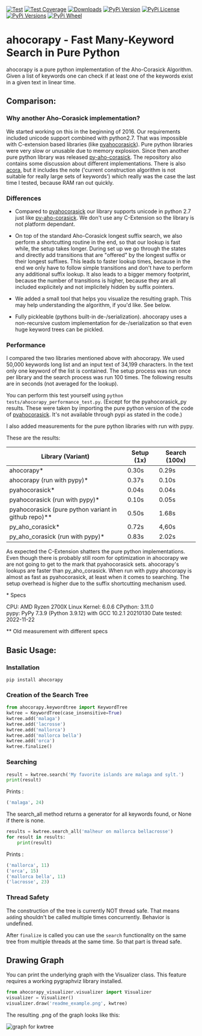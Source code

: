 [![Test](https://img.shields.io/github/workflow/status/abusix/ahocorapy/test/master)](https://github.com/abusix/ahocorapy/actions)
[![Test Coverage](https://img.shields.io/codecov/c/gh/abusix/ahocorapy/master)](https://codecov.io/gh/abusix/ahocorapy)
[![Downloads](https://pepy.tech/badge/ahocorapy)](https://pepy.tech/project/ahocorapy)
[![PyPi Version](https://img.shields.io/pypi/v/ahocorapy.svg)](https://pypi.python.org/pypi/ahocorapy)
[![PyPi License](https://img.shields.io/pypi/l/ahocorapy.svg)](https://pypi.python.org/pypi/ahocorapy)
[![PyPi Versions](https://img.shields.io/pypi/pyversions/ahocorapy.svg)](https://pypi.python.org/pypi/ahocorapy)
[![PyPi Wheel](https://img.shields.io/pypi/wheel/ahocorapy.svg)](https://pypi.python.org/pypi/ahocorapy)

# ahocorapy - Fast Many-Keyword Search in Pure Python

ahocorapy is a pure python implementation of the Aho-Corasick Algorithm.
Given a list of keywords one can check if at least one of the keywords exist in a given text in linear time.

## Comparison:

### Why another Aho-Corasick implementation?

We started working on this in the beginning of 2016. Our requirements included unicode support combined with python2.7. That
was impossible with C-extension based libraries (like [pyahocorasick](https://github.com/WojciechMula/pyahocorasick/)). Pure
python libraries were very slow or unusable due to memory explosion. Since then another pure python library was released
[py-aho-corasick](https://github.com/JanFan/py-aho-corasick). The repository also contains some discussion about different
implementations.
There is also [acora](https://github.com/scoder/acora), but it includes the note ('current construction algorithm is not
suitable for really large sets of keywords') which really was the case the last time I tested, because RAM ran out quickly.

### Differences

- Compared to [pyahocorasick](https://github.com/WojciechMula/pyahocorasick/) our library supports unicode in python 2.7 just like [py-aho-corasick](https://github.com/JanFan/py-aho-corasick).
  We don't use any C-Extension so the library is not platform dependant.

- On top of the standard Aho-Corasick longest suffix search, we also perform a shortcutting routine in the end, so
  that our lookup is fast while, the setup takes longer. During set up we go through the states and directly add transitions that are
  "offered" by the longest suffix or their longest suffixes. This leads to faster lookup times, because in the end we only have to
  follow simple transitions and don't have to perform any additional suffix lookup. It also leads to a bigger memory footprint,
  because the number of transitions is higher, because they are all included explicitely and not implicitely hidden by suffix pointers.

- We added a small tool that helps you visualize the resulting graph. This may help understanding the algorithm, if you'd like. See below.

- Fully pickleable (pythons built-in de-/serialization). ahocorapy uses a non-recursive custom implementation for de-/serialization so that even huge keyword trees can be pickled.

### Performance

I compared the two libraries mentioned above with ahocorapy. We used 50,000 keywords long list and an input text of 34,199 characters.
In the text only one keyword of the list is contained.
The setup process was run once per library and the search process was run 100 times. The following results are in seconds (not averaged for the lookup).

You can perform this test yourself using `python tests/ahocorapy_performance_test.py`. (Except for the pyahocorasick_py results. These were taken by importing the
pure python version of the code of [pyahocorasick](https://github.com/WojciechMula/pyahocorasick/). It's not available through pypi
as stated in the code.)

I also added measurements for the pure python libraries with run with pypy.

These are the results:

| Library (Variant)                                      | Setup (1x) | Search (100x) |
| ------------------------------------------------------ | ---------- | ------------- |
| ahocorapy\*                                            | 0.30s      | 0.29s         |
| ahocorapy (run with pypy)\*                            | 0.37s      | 0.10s         |
| pyahocorasick\*                                        | 0.04s      | 0.04s         |
| pyahocorasick (run with pypy)\*                        | 0.10s      | 0.05s         |
| pyahocorasick (pure python variant in github repo)\*\* | 0.50s      | 1.68s         |
| py_aho_corasick\*                                      | 0.72s      | 4,60s         |
| py_aho_corasick (run with pypy)\*                      | 0.83s      | 2.02s         |

As expected the C-Extension shatters the pure python implementations. Even though there is probably still room for optimization in
ahocorapy we are not going to get to the mark that pyahocorasick sets. ahocorapy's lookups are faster than py_aho_corasick.
When run with pypy ahocorapy is almost as fast as pyahocorasick, at least when it comes to
searching. The setup overhead is higher due to the suffix shortcutting mechanism used.

\* Specs
  
CPU: AMD Ryzen 2700X
Linux Kernel: 6.0.6
CPython: 3.11.0  
pypy: PyPy 7.3.9 (Python 3.9.12) with GCC 10.2.1 20210130
Date tested: 2022-11-22

\*\* Old measurement with different specs

## Basic Usage:

### Installation

```
pip install ahocorapy
```

### Creation of the Search Tree

```python
from ahocorapy.keywordtree import KeywordTree
kwtree = KeywordTree(case_insensitive=True)
kwtree.add('malaga')
kwtree.add('lacrosse')
kwtree.add('mallorca')
kwtree.add('mallorca bella')
kwtree.add('orca')
kwtree.finalize()
```

### Searching

```python
result = kwtree.search('My favorite islands are malaga and sylt.')
print(result)
```

Prints :

```python
('malaga', 24)
```

The search_all method returns a generator for all keywords found, or None if there is none.

```python
results = kwtree.search_all('malheur on mallorca bellacrosse')
for result in results:
    print(result)
```

Prints :

```python
('mallorca', 11)
('orca', 15)
('mallorca bella', 11)
('lacrosse', 23)
```

### Thread Safety

The construction of the tree is currently NOT thread safe. That means `add`ing shouldn't be called multiple times concurrently. Behavior is undefined.

After `finalize` is called you can use the `search` functionality on the same tree from multiple threads at the same time. So that part is thread safe.

## Drawing Graph

You can print the underlying graph with the Visualizer class.
This feature requires a working pygraphviz library installed.

```python
from ahocorapy_visualizer.visualizer import Visualizer
visualizer = Visualizer()
visualizer.draw('readme_example.png', kwtree)
```

The resulting .png of the graph looks like this:

![graph for kwtree](https://raw.githubusercontent.com/abusix/ahocorapy/master/img/readme_example.png "Keyword Tree")
